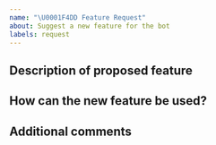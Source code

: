 ```yaml
---
name: "\U0001F4DD Feature Request"
about: Suggest a new feature for the bot
labels: request
---
```


## Description of proposed feature
<!-- Add a clear and concise description of the new feature, including a motivation: why do you think this will be useful? -->


## How can the new feature be used?
<!-- If possible, illustrate how this new feature could be used. -->


## Additional comments
<!-- Add further context that you think might be relevant. -->
